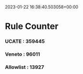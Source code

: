 2023-01-22 16:38:40.503058+00:00
# Rule Counter 
 ### UCATE : 359445

 ### Veneto : 96011

 ### Allowlist : 13927